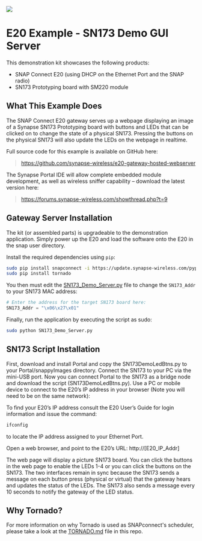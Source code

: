![](https://cloud.githubusercontent.com/assets/1317406/12406044/32cd9916-be0f-11e5-9b18-1547f284f878.png)
# E20 Example - SN173 Demo GUI Server

This demonstration kit showcases the following products:

- SNAP Connect E20 (using DHCP on the Ethernet Port and the SNAP radio)
- SN173 Prototyping board with SM220 module

## What This Example Does

The SNAP Connect E20 gateway serves up a webpage displaying an image of a Synapse SN173 Prototyping board with buttons and LEDs that can be clicked on to change the state of a physical SN173. Pressing the buttons on the physical SN173 will also update the LEDs on the webpage in realtime.

Full source code for this example is available on GitHub here: 

> https://github.com/synapse-wireless/e20-gateway-hosted-webserver

The Synapse Portal IDE will allow complete embedded module development, as well as wireless sniffer capability – download the latest version here: 

> https://forums.synapse-wireless.com/showthread.php?t=9

## Gateway Server Installation
The kit (or assembled parts) is upgradeable to the demonstration application. Simply power up the E20 and load the software onto the E20 in the snap user directory. 

Install the required dependencies using `pip`:

```bash
sudo pip install snapconnect -i https://update.synapse-wireless.com/pypi/ 
sudo pip install tornado
```

You then must edit the [SN173_Demo_Server.py](SN173_Demo_Server.py) file to change the `SN173_Addr` to your SN173 MAC address:

```python
# Enter the address for the target SN173 board here:
SN173_Addr = "\x06\x27\x01"   
```

Finally, run the application by executing the script as sudo: 

```bash
sudo python SN173_Demo_Server.py
```

## SN173 Script Installation 
First, download and install Portal and copy the SN173DemoLedBtns.py to your Portal/snappyImages directory. Connect the SN173 to your PC via the mini-USB port. Now you can connect Portal to the SN173 as a bridge node and download the script (SN173DemoLedBtns.py). Use a PC or mobile device to connect to the E20’s IP address in your browser (Note you will need to be on the same network):

To find your E20’s IP address consult the E20 User’s Guide for login information and issue the command:

```bash
ifconfig
```

to locate the IP address assigned to your Ethernet Port.

Open a web browser, and point to the E20’s URL:  http://[E20_IP_Addr]

The web page will display a picture SN173 board. You can click the buttons in the web page to enable the LEDs 1-4 or you can click the buttons on the SN173. The two interfaces remain in sync because the SN173 sends a message on each button press (physical or virtual) that the gateway hears and updates the status of the LEDs. The SN173 also sends a message every 10 seconds to notify the gateway of the LED status.

## Why Tornado?
For more information on why Tornado is used as SNAPconnect's scheduler, please take a look at the [TORNADO.md](TORNADO.md) file in this repo.


<!-- meta-tags: vvv-e20, vvv-sn173, vvv-sm220, vvv-snapconnect, vvv-js, vvv-html, vvv-python, vvv-example -->
